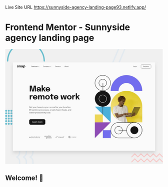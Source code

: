 Live Site URL 
https://sunnyside-agency-landing-page93.netlify.app/

# Frontend Mentor - Sunnyside agency landing page

![Design preview for the Sunnyside agency landing page coding challenge](./design/desktop-preview.jpg)

## Welcome! 👋
